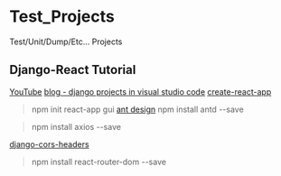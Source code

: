 # Test_Projects
Test/Unit/Dump/Etc... Projects

## Django-React Tutorial ##
[YouTube](https://www.youtube.com/watch?v=uZgRbnIsgrA)
[blog - django projects in visual studio code](https://automationpanda.com/2018/02/08/)
[create-react-app](https://github.com/facebook/create-react-app)
> npm init react-app gui
[ant design](https://ant.design/)
> npm install antd --save

> npm install axios --save

[django-cors-headers](https://github.com/ottoyiu/django-cors-headers)

> npm install react-router-dom --save